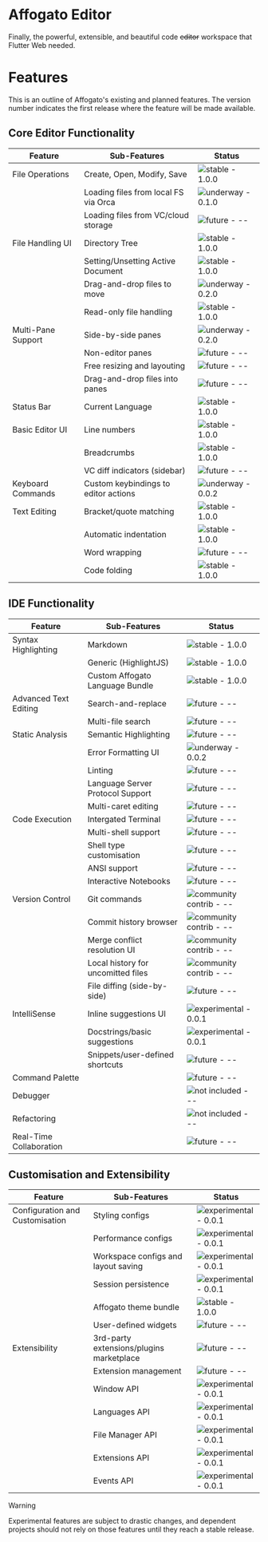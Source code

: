 # Affogato Editor

Finally, the powerful, extensible, and beautiful code ~~editor~~ workspace that Flutter Web needed.

# Features

This is an outline of Affogato's existing and planned features. The version number indicates the first release where the feature will be made available.

## Core Editor Functionality

| Feature                         | Sub-Features                              | Status                                                                                                  |
|---------------------------------|-------------------------------------------|---------------------------------------------------------------------------------------------------------|
| File Operations                 | Create, Open, Modify, Save                | ![ stable - 1.0.0 ]( https://img.shields.io/static/v1?label=stable&message=1.0.0&color=4D8646 )         |
|                                 | Loading files from local FS via Orca      | ![ underway - 0.1.0 ]( https://img.shields.io/static/v1?label=underway&message=0.1.0&color=3890A8 )     |
|                                 | Loading files from VC/cloud storage       | ![ future - -- ]( https://img.shields.io/static/v1?label=future&message=--&color=685369 )               |
| File Handling UI                | Directory Tree                            | ![ stable - 1.0.0 ]( https://img.shields.io/static/v1?label=stable&message=1.0.0&color=4D8646 )         |
|                                 | Setting/Unsetting Active Document         | ![ stable - 1.0.0 ]( https://img.shields.io/static/v1?label=stable&message=1.0.0&color=4D8646 )         |
|                                 | Drag-and-drop files to move               | ![ underway - 0.2.0 ]( https://img.shields.io/static/v1?label=underway&message=0.2.0&color=3890A8 )     |
|                                 | Read-only file handling                   | ![ stable - 1.0.0 ]( https://img.shields.io/static/v1?label=stable&message=1.0.0&color=4D8646 )         |
| Multi-Pane Support              | Side-by-side panes                        | ![ underway - 0.2.0 ]( https://img.shields.io/static/v1?label=underway&message=0.2.0&color=3890A8 )     |
|                                 | Non-editor panes                          | ![ future - -- ]( https://img.shields.io/static/v1?label=future&message=--&color=685369 )               |
|                                 | Free resizing and layouting               | ![ future - -- ]( https://img.shields.io/static/v1?label=future&message=--&color=685369 )               |
|                                 | Drag-and-drop files into panes            | ![ future - -- ]( https://img.shields.io/static/v1?label=future&message=--&color=685369 )               |
| Status Bar                      | Current Language                          | ![stable - 1.0.0](https://img.shields.io/static/v1?label=stable&message=1.0.0&color=4D8646)             |
| Basic Editor UI                 | Line numbers                              | ![stable - 1.0.0](https://img.shields.io/static/v1?label=stable&message=1.0.0&color=4D8646)             |
|                                 | Breadcrumbs                               | ![stable - 1.0.0](https://img.shields.io/static/v1?label=stable&message=1.0.0&color=4D8646)             |
|                                 | VC diff indicators (sidebar)              | ![future - --](https://img.shields.io/static/v1?label=future&message=--&color=685369)                   |
| Keyboard Commands               | Custom keybindings to editor actions      | ![underway - 0.0.2](https://img.shields.io/static/v1?label=underway&message=0.0.2&color=3890A8)         |
| Text Editing                    | Bracket/quote matching                    | ![stable - 1.0.0](https://img.shields.io/static/v1?label=stable&message=1.0.0&color=4D8646)             |
|                                 | Automatic indentation                     | ![stable - 1.0.0](https://img.shields.io/static/v1?label=stable&message=1.0.0&color=4D8646)             |
|                                 | Word wrapping                             | ![future - --](https://img.shields.io/static/v1?label=future&message=--&color=685369)                   |
|                                 | Code folding                              | ![stable - 1.0.0](https://img.shields.io/static/v1?label=stable&message=1.0.0&color=4D8646)             |

## IDE Functionality

| Feature                         | Sub-Features                              | Status                                                                                                  |
|---------------------------------|-------------------------------------------|---------------------------------------------------------------------------------------------------------|
| Syntax Highlighting             | Markdown                                  | ![stable - 1.0.0](https://img.shields.io/static/v1?label=stable&message=1.0.0&color=4D8646)             |
|                                 | Generic (HighlightJS)                     | ![stable - 1.0.0](https://img.shields.io/static/v1?label=stable&message=1.0.0&color=4D8646)             |
|                                 | Custom Affogato Language Bundle           | ![stable - 1.0.0](https://img.shields.io/static/v1?label=stable&message=1.0.0&color=4D8646)             |
| Advanced Text Editing           | Search-and-replace                        | ![future - --](https://img.shields.io/static/v1?label=future&message=--&color=685369)                   |
|                                 | Multi-file search                         | ![future - --](https://img.shields.io/static/v1?label=future&message=--&color=685369)                   |
| Static Analysis                 | Semantic Highlighting                     | ![future - --](https://img.shields.io/static/v1?label=future&message=--&color=685369)                   |
|                                 | Error Formatting UI                       | ![underway - 0.0.2](https://img.shields.io/static/v1?label=underway&message=0.0.2&color=3890A8)         |
|                                 | Linting                                   | ![future - --](https://img.shields.io/static/v1?label=future&message=--&color=685369)                   |
|                                 | Language Server Protocol Support          |  ![future - --](https://img.shields.io/static/v1?label=future&message=--&color=685369)                  |
|                                 | Multi-caret editing                       | ![future - --](https://img.shields.io/static/v1?label=future&message=--&color=685369)                   |
| Code Execution                  | Intergated Terminal                       | ![future - --](https://img.shields.io/static/v1?label=future&message=--&color=685369)                   |
|                                 | Multi-shell support                       | ![future - --](https://img.shields.io/static/v1?label=future&message=--&color=685369)                   |
|                                 | Shell type customisation                  | ![future - --](https://img.shields.io/static/v1?label=future&message=--&color=685369)                   |
|                                 | ANSI support                              | ![future - --](https://img.shields.io/static/v1?label=future&message=--&color=685369)                   |
|                                 | Interactive Notebooks                     | ![future - --](https://img.shields.io/static/v1?label=future&message=--&color=685369)                   |
| Version Control                 | Git commands                              | ![community contrib - --](https://img.shields.io/static/v1?label=community+contrib&message=--&color=724CF9)  |
|                                 | Commit history browser                    | ![community contrib - --](https://img.shields.io/static/v1?label=community+contrib&message=--&color=724CF9)  |
|                                 | Merge conflict resolution UI              | ![community contrib - --](https://img.shields.io/static/v1?label=community+contrib&message=--&color=724CF9)  |
|                                 | Local history for uncomitted files        | ![community contrib - --](https://img.shields.io/static/v1?label=community+contrib&message=--&color=724CF9)  |
|                                 | File diffing (side-by-side)               | ![future - --](https://img.shields.io/static/v1?label=future&message=--&color=685369)                   |
| IntelliSense                    | Inline suggestions UI                     | ![experimental - 0.0.1](https://img.shields.io/static/v1?label=experimental&message=0.0.1&color=BAAB26) |
|                                 | Docstrings/basic suggestions              | ![experimental - 0.0.1](https://img.shields.io/static/v1?label=experimental&message=0.0.1&color=BAAB26) |
|                                 | Snippets/user-defined shortcuts           | ![future - --](https://img.shields.io/static/v1?label=future&message=--&color=685369)                   |
| Command Palette                 |                                           | ![future - --](https://img.shields.io/static/v1?label=future&message=--&color=685369)                   |
| Debugger                        |                                           | ![not included - --](https://img.shields.io/static/v1?label=not+included&message=--&color=8F1A00)       |
| Refactoring                     |                                           | ![not included - --](https://img.shields.io/static/v1?label=not+included&message=--&color=8F1A00)       |
| Real-Time Collaboration         |                                           | ![future - --](https://img.shields.io/static/v1?label=future&message=--&color=685369)                   |

## Customisation and Extensibility
| Feature                         | Sub-Features                              | Status                                                                                                  |
|---------------------------------|-------------------------------------------|---------------------------------------------------------------------------------------------------------|
| Configuration and Customisation | Styling configs                           | ![experimental - 0.0.1](https://img.shields.io/static/v1?label=experimental&message=0.0.1&color=BAAB26) |
|                                 | Performance configs                       | ![experimental - 0.0.1](https://img.shields.io/static/v1?label=experimental&message=0.0.1&color=BAAB26) |
|                                 | Workspace configs and layout saving       | ![experimental - 0.0.1](https://img.shields.io/static/v1?label=experimental&message=0.0.1&color=BAAB26) |
|                                 | Session persistence                       | ![experimental - 0.0.1](https://img.shields.io/static/v1?label=experimental&message=0.0.1&color=BAAB26) |
|                                 | Affogato theme bundle                     | ![stable - 1.0.0](https://img.shields.io/static/v1?label=stable&message=1.0.0&color=4D8646)             |
|                                 | User-defined widgets                      | ![future - --](https://img.shields.io/static/v1?label=future&message=--&color=685369)                   |
| Extensibility                   |  3rd-party extensions/plugins marketplace | ![future - --](https://img.shields.io/static/v1?label=future&message=--&color=685369)                   |
|                                 | Extension management                      | ![future - --](https://img.shields.io/static/v1?label=future&message=--&color=685369)                   |
|                                 | Window API                                | ![experimental - 0.0.1](https://img.shields.io/static/v1?label=experimental&message=0.0.1&color=BAAB26) |
|                                 | Languages API                             | ![experimental - 0.0.1](https://img.shields.io/static/v1?label=experimental&message=0.0.1&color=BAAB26) |
|                                 | File Manager API                          | ![experimental - 0.0.1](https://img.shields.io/static/v1?label=experimental&message=0.0.1&color=BAAB26) |
|                                 | Extensions API                            | ![experimental - 0.0.1](https://img.shields.io/static/v1?label=experimental&message=0.0.1&color=BAAB26) |
|                                 | Events API                                | ![experimental - 0.0.1](https://img.shields.io/static/v1?label=experimental&message=0.0.1&color=BAAB26) |

> [!WARNING]  
> Experimental features are subject to drastic changes, and dependent projects should not rely on those features until they reach a stable release.